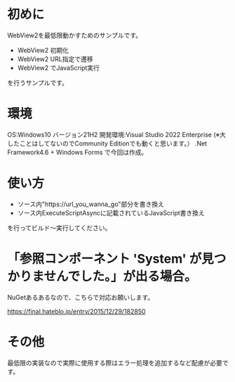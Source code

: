 # 初めに

WebView2を最低限動かすためのサンプルです。

- WebView2 初期化
- WebView2 URL指定で遷移
- WebView2 でJavaScript実行

を行うサンプルです。

# 環境

OS:Windows10 バージョン21H2
開発環境:Visual Studio 2022 Enterprise (※大したことはしてないのでCommunity Editionでも動くと思います。）
.Net Framework4.6 + Windows Forms で今回は作成。

# 使い方

- ソース内"https://url_you_wanna_go"部分を書き換え
- ソース内ExecuteScriptAsyncに記載されているJavaScript書き換え

を行ってビルド～実行してください。

# 「参照コンポーネント 'System' が見つかりませんでした。」が出る場合。

NuGetあるあるなので、こちらで対応お願いします。

https://final.hateblo.jp/entry/2015/12/29/182850

# その他

最低限の実装なので実際に使用する際はエラー処理を追加するなど配慮が必要です。
